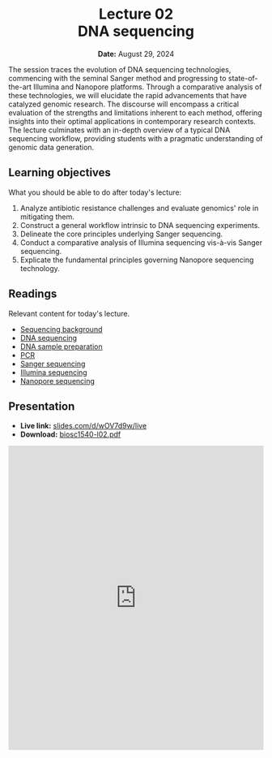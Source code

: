 <h1 align="center">
<b>Lecture 02</b><br>
DNA sequencing
</h1>
<p align="center">
<b>Date:</b> August 29, 2024
</p>

The session traces the evolution of DNA sequencing technologies, commencing with the seminal Sanger method and progressing to state-of-the-art Illumina and Nanopore platforms.
Through a comparative analysis of these technologies, we will elucidate the rapid advancements that have catalyzed genomic research.
The discourse will encompass a critical evaluation of the strengths and limitations inherent to each method, offering insights into their optimal applications in contemporary research contexts.
The lecture culminates with an in-depth overview of a typical DNA sequencing workflow, providing students with a pragmatic understanding of genomic data generation.

## Learning objectives

What you should be able to do after today's lecture:

1.  Analyze antibiotic resistance challenges and evaluate genomics' role in mitigating them.
2.  Construct a general workflow intrinsic to DNA sequencing experiments.
3.  Delineate the core principles underlying Sanger sequencing.
4.  Conduct a comparative analysis of Illumina sequencing vis-à-vis Sanger sequencing.
5.  Explicate the fundamental principles governing Nanopore sequencing technology.

## Readings

Relevant content for today's lecture.

-   [Sequencing background](https://omics.crumblearn.org/sequencing/)
-   [DNA sequencing](https://omics.crumblearn.org/sequencing/dna/)
-   [DNA sample preparation](https://omics.crumblearn.org/sequencing/dna/sample/)
-   [PCR](https://omics.crumblearn.org/sequencing/dna/pcr/)
-   [Sanger sequencing](https://omics.crumblearn.org/sequencing/dna/first-gen/sanger/)
-   [Illumina sequencing](https://omics.crumblearn.org/sequencing/dna/second-gen/illumina/)
-   [Nanopore sequencing](https://omics.crumblearn.org/sequencing/dna/third-gen/nanopore/)

## Presentation

-   **Live link:** [slides.com/d/wOV7d9w/live](https://slides.com/d/wOV7d9w/live)
-   **Download:** [biosc1540-l02.pdf](/lectures/02/biosc1540-l02.pdf)

<iframe src="https://slides.com/aalexmmaldonado/biosc1540-l02/embed?byline=hidden&share=hidden" width="100%" height="600" title="BIOSC 1540: Lecture 02" scrolling="no" frameborder="0" webkitallowfullscreen mozallowfullscreen allowfullscreen></iframe>
